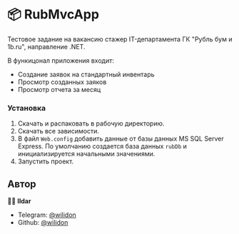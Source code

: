 # 📦 RubMvcApp

Тестовое задание на вакансию стажер IT-департамента ГК "Рубль бум и 1b.ru", направление .NET.

В функицонал приложения входит:
* Создание заявок на стандартный инвентарь
* Просмотр созданных заяков
* Просмотр отчета за месяц

### Установка
1. Скачать и распаковать в рабочую директорию.
2. Скачать все зависимости.
3. В файл ```Web.config``` добавить данные от базы данных MS SQL Server Express. По умолчанию создается база данных ```rubDb``` и инициализируется начальными значениями.
4. Запустить проект.

## Автор

👨‍💻 **Ildar**

* Telegram: [@wilidon](https://t.me/wilidon) 
* Github: [@wilidon](https://github.com/wilidon)
